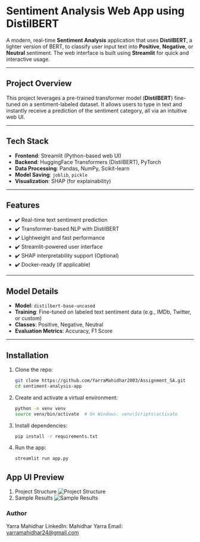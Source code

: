 # Sentiment Analysis Web App using DistilBERT

A modern, real-time **Sentiment Analysis** application that uses **DistilBERT**, a lighter version of BERT, to classify user input text into **Positive**, **Negative**, or **Neutral** sentiment. The web interface is built using **Streamlit** for quick and interactive usage.

---

## Project Overview

This project leverages a pre-trained transformer model (**DistilBERT**) fine-tuned on a sentiment-labeled dataset. It allows users to type in text and instantly receive a prediction of the sentiment category, all via an intuitive web UI.

---

## Tech Stack

- **Frontend**: Streamlit (Python-based web UI)
- **Backend**: HuggingFace Transformers (DistilBERT), PyTorch
- **Data Processing**: Pandas, NumPy, Scikit-learn
- **Model Saving**: `joblib`, `pickle`
- **Visualization**: SHAP (for explainability)

---

## Features

- ✔️ Real-time text sentiment prediction
- ✔️ Transformer-based NLP with DistilBERT
- ✔️ Lightweight and fast performance
- ✔️ Streamlit-powered user interface
- ✔️ SHAP interpretability support (Optional)
- ✔️ Docker-ready (if applicable)

---

## Model Details

- **Model**: `distilbert-base-uncased`
- **Training**: Fine-tuned on labeled text sentiment data (e.g., IMDb, Twitter, or custom)
- **Classes**: Positive, Negative, Neutral
- **Evaluation Metrics**: Accuracy, F1 Score

---

## Installation

1. Clone the repo:
   ```bash
   git clone https://github.com/YarraMahidhar2003/Assignment_SA.git
   cd sentiment-analysis-app
2. Create and activate a virtual environment:
   ```bash
   python -m venv venv
   source venv/bin/activate  # On Windows: venv\Scripts\activate
3. Install dependencies:
   ```bash
   pip install -r requirements.txt
5. Run the app:
   ```bash
   streamlit run app.py
   
## App UI Preview
1. Project Structure
   ![Project Structure](./screenshots/structure.png)
2. Sample Results
   ![Sample Results](./screenshots/results_table.png)


### Author
Yarra Mahidhar
LinkedIn: Mahidhar Yarra
Email: yarramahidhar24@gmail.com

